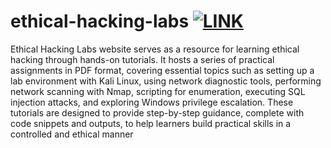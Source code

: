 # ethical-hacking-labs   [![LINK](https://img.shields.io/badge/Visit%20LABs-149414)](https://dharmthummar.github.io/ethical-hacking-labs/)

Ethical Hacking Labs website serves as a resource for learning ethical hacking through hands-on tutorials. It hosts a series of practical assignments in PDF format, covering essential topics such as setting up a lab environment with Kali Linux, using network diagnostic tools, performing network scanning with Nmap, scripting for enumeration, executing SQL injection attacks, and exploring Windows privilege escalation. These tutorials are designed to provide step-by-step guidance, complete with code snippets and outputs, to help learners build practical skills in a controlled and ethical manner
